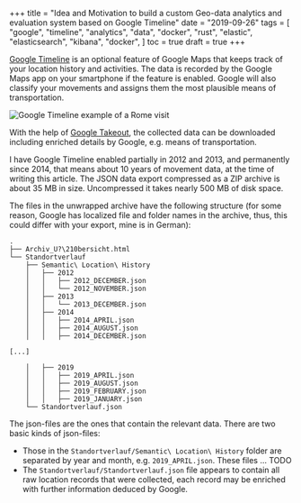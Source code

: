 +++
title = "Idea and Motivation to build a custom Geo-data analytics and evaluation system based on Google Timeline"
date = "2019-09-26"
tags = [
    "google",
    "timeline",
    "analytics",
    "data",
    "docker",
    "rust",
    "elastic",
    "elasticsearch",
    "kibana",
    "docker",
]
toc = true
draft = true
+++

[Google Timeline](https://www.google.com/maps/timeline) is an optional feature of Google Maps that keeps track of your location history and activities. The data is recorded by the Google Maps app on your smartphone if the feature is enabled. Google will also classify your movements and assigns them the most plausible means of transportation.

![Google Timeline example of a Rome visit](/google-timeline-rome.jpg)

With the help of [Google Takeout](https://takeout.google.com/settings/takeout), the collected data can be downloaded including enriched details by Google, e.g. means of transportation.

I have Google Timeline enabled partially in 2012 and 2013, and permanently since 2014, that means about 10 years of movement data, at the time of writing this article. The JSON data export compressed as a ZIP archive is about 35 MB in size. Uncompressed it takes nearly 500 MB of disk space.

The files in the unwrapped archive have the following structure (for some reason, Google has localized file and folder names in the archive, thus, this could differ with your export, mine is in German):

```
.
├── Archiv_U?\210bersicht.html
└── Standortverlauf
    ├── Semantic\ Location\ History
    │   ├── 2012
    │   │   ├── 2012_DECEMBER.json
    │   │   └── 2012_NOVEMBER.json
    │   ├── 2013
    │   │   └── 2013_DECEMBER.json
    │   ├── 2014
    │   │   ├── 2014_APRIL.json
    │   │   ├── 2014_AUGUST.json
    │   │   ├── 2014_DECEMBER.json

[...]

    │   ├── 2019
    │   │   ├── 2019_APRIL.json
    │   │   ├── 2019_AUGUST.json
    │   │   ├── 2019_FEBRUARY.json
    │   │   ├── 2019_JANUARY.json
    └── Standortverlauf.json
```

The json-files are the ones that contain the relevant data. There are two basic kinds of json-files:

- Those in the `Standortverlauf/Semantic\ Location\ History` folder are separated by year and month, e.g. `2019_APRIL.json`. These files ... TODO
- The `Standortverlauf/Standortverlauf.json` file appears to contain all raw location records that were collected, each record may be enriched with further information deduced by Google.
